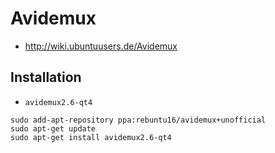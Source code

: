 # Avidemux

+   <http://wiki.ubuntuusers.de/Avidemux>



## Installation

+   `avidemux2.6-qt4`

<!---->

    sudo add-apt-repository ppa:rebuntu16/avidemux+unofficial
    sudo apt-get update
    sudo apt-get install avidemux2.6-qt4
